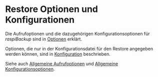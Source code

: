 # Restore Optionen und Konfigurationen

Die Aufrufoptionen und die dazugehörigen Konfigurationsoptionen
für *raspiBackup* sind in [Optionen](restore-options.md) erklärt.

Optionen, die nur in der Konfigurationsdatei für den Restore angegeben
werden können, sind in [Konfiguration](restore-config-options.md) beschrieben.

Siehe auch [Allgemeine Aufrufoptionen](general-options.md) und [Allgemeine Konfigurationsoptionen](general-config-options.md).

[.status]: rft
